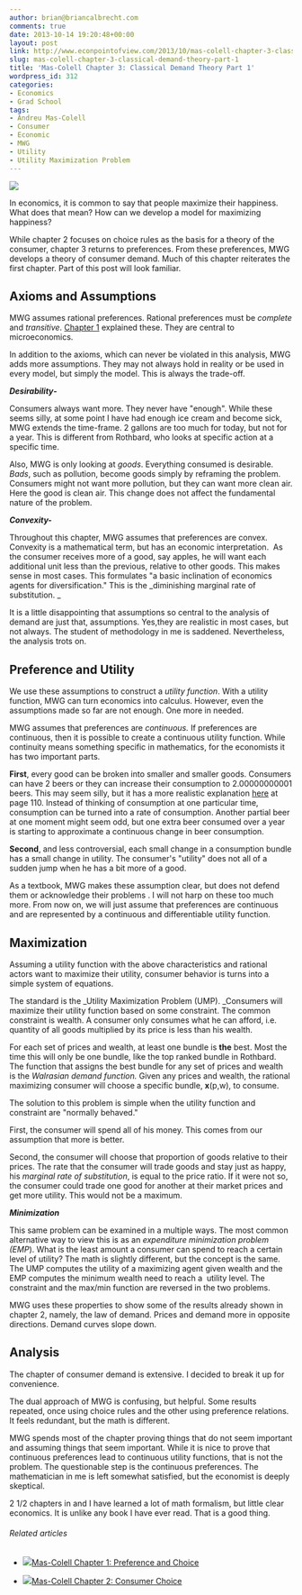 ```yaml
---
author: brian@briancalbrecht.com
comments: true
date: 2013-10-14 19:20:48+00:00
layout: post
link: http://www.econpointofview.com/2013/10/mas-colell-chapter-3-classical-demand-theory-part-1/
slug: mas-colell-chapter-3-classical-demand-theory-part-1
title: 'Mas-Colell Chapter 3: Classical Demand Theory Part 1'
wordpress_id: 312
categories:
- Economics
- Grad School
tags:
- Andreu Mas-Colell
- Consumer
- Economic
- MWG
- Utility
- Utility Maximization Problem
---
```


![](http://69.195.124.159/~econpoin/wp-content/uploads/2013/10/815d8-bigsmile.jpg)

In economics, it is common to say that people maximize their happiness. What does that mean? How can we develop a model for maximizing happiness?

While chapter 2 focuses on choice rules as the basis for a theory of the consumer, chapter 3 returns to preferences. From these preferences, MWG develops a theory of consumer demand. Much of this chapter reiterates the first chapter. Part of this post will look familiar.


## Axioms and Assumptions


MWG assumes rational preferences. Rational preferences must be _complete_ and _transitive_. [Chapter 1](http://econpointofview.com/2013/09/24/mas-colell-chapter-1-preference-and-choice/) explained these. They are central to microeconomics.

In addition to the axioms, which can never be violated in this analysis, MWG adds more assumptions. They may not always hold in reality or be used in every model, but simply the model. This is always the trade-off.

**_Desirability_-**

Consumers always want more. They never have "enough". While these seems silly, at some point I have had enough ice cream and become sick, MWG extends the time-frame. 2 gallons are too much for today, but not for a year. This is different from Rothbard, who looks at specific action at a specific time.

Also, MWG is only looking at _goods_. Everything consumed is desirable. _Bads_, such as pollution, become goods simply by reframing the problem. Consumers might not want more pollution, but they can want more clean air. Here the good is clean air. This change does not affect the fundamental nature of the problem.

**_Convexity-_**

Throughout this chapter, MWG assumes that preferences are convex. Convexity is a mathematical term, but has an economic interpretation.  As the consumer receives more of a good, say apples, he will want each additional unit less than the previous, relative to other goods. This makes sense in most cases. This formulates "a basic inclination of economics agents for diversification." This is the _diminishing marginal rate of substitution. _

It is a little disappointing that assumptions so central to the analysis of demand are just that, assumptions. Yes,they are realistic in most cases, but not always. The student of methodology in me is saddened. Nevertheless, the analysis trots on.


## Preference and Utility


We use these assumptions to construct a _utility function_. With a utility function, MWG can turn economics into calculus. However, even the assumptions made so far are not enough. One more in needed.<!-- more -->

MWG assumes that preferences are _continuous._ If preferences are continuous, then it is possible to create a continuous utility function. While continuity means something specific in mathematics, for the economists it has two important parts.

**First**, every good can be broken into smaller and smaller goods. Consumers can have 2 beers or they can increase their consumption to 2.00000000001 beers. This may seem silly, but it has a more realistic explanation [here](http://www.daviddfriedman.com/Academic/Price_Theory/Price%20Theory-%20D.%20Friedman.pdf) at page 110. Instead of thinking of consumption at one particular time, consumption can be turned into a rate of consumption. Another partial beer at one moment might seem odd, but one extra beer consumed over a year is starting to approximate a continuous change in beer consumption.

**Second**, and less controversial, each small change in a consumption bundle has a small change in utility. The consumer's "utility" does not all of a sudden jump when he has a bit more of a good.

As a textbook, MWG makes these assumption clear, but does not defend them or acknowledge their problems . I will not harp on these too much more. From now on, we will just assume that preferences are continuous and are represented by a continuous and differentiable utility function.


## Maximization


Assuming a utility function with the above characteristics and rational actors want to maximize their utility, consumer behavior is turns into a simple system of equations.

The standard is the _Utility Maximization Problem (UMP). _Consumers will maximize their utility function based on some constraint. The common constraint is wealth. A consumer only consumes what he can afford, i.e. quantity of all goods multiplied by its price is less than his wealth.

For each set of prices and wealth, at least one bundle is **the** best. Most the time this will only be one bundle, like the top ranked bundle in Rothbard. The function that assigns the best bundle for any set of prices and wealth is the _Walrasian demand function._ Given any prices and wealth, the rational maximizing consumer will choose a specific bundle, **x**(p,w), to consume.

The solution to this problem is simple when the utility function and constraint are "normally behaved."

First, the consumer will spend all of his money. This comes from our assumption that more is better.

Second, the consumer will choose that proportion of goods relative to their prices. The rate that the consumer will trade goods and stay just as happy, his _marginal rate of substitution_, is equal to the price ratio. If it were not so, the consumer could trade one good for another at their market prices and get more utility. This would not be a maximum.

_**Minimization**_

This same problem can be examined in a multiple ways. The most common alternative way to view this is as an _expenditure minimization problem (EMP_). What is the least amount a consumer can spend to reach a certain level of utility? The math is slightly different, but the concept is the same. The UMP computes the utility of a maximizing agent given wealth and the EMP computes the minimum wealth need to reach a  utility level. The constraint and the max/min function are reversed in the two problems.

MWG uses these properties to show some of the results already shown in chapter 2, namely, the law of demand. Prices and demand more in opposite directions. Demand curves slope down.


## Analysis


The chapter of consumer demand is extensive. I decided to break it up for convenience.

The dual approach of MWG is confusing, but helpful. Some results repeated, once using choice rules and the other using preference relations. It feels redundant, but the math is different.

MWG spends most of the chapter proving things that do not seem important and assuming things that seem important. While it is nice to prove that continuous preferences lead to continuous utility functions, that is not the problem. The questionable step is the continuous preferences. The mathematician in me is left somewhat satisfied, but the economist is deeply skeptical.

2 1/2 chapters in and I have learned a lot of math formalism, but little clear economics. It is unlike any book I have ever read. That is a good thing.


###### Related articles





	
  * [![](http://i.zemanta.com/205124849_80_80.jpg)](http://econpointofview.com/2013/09/24/mas-colell-chapter-1-preference-and-choice/)[Mas-Colell Chapter 1: Preference and Choice](http://econpointofview.com/2013/09/24/mas-colell-chapter-1-preference-and-choice/)

	
  * [![](http://i.zemanta.com/207582236_80_80.jpg)](http://econpointofview.com/2013/10/02/mas-colell-chapter-2-consumer-choice/)[Mas-Colell Chapter 2: Consumer Choice](http://econpointofview.com/2013/10/02/mas-colell-chapter-2-consumer-choice/)


